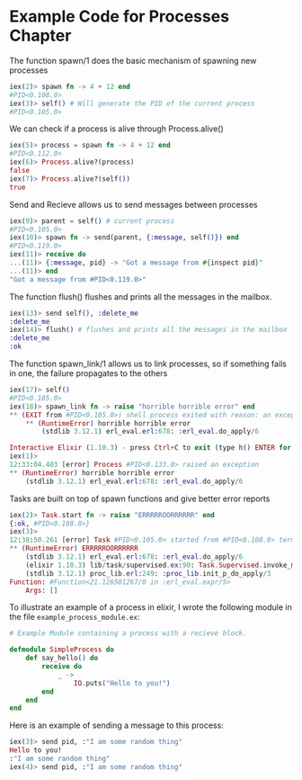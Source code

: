 # Example Code for Processes Chapter

The function spawn/1 does the basic mechanism of spawning new processes
```elixir
iex(2)> spawn fn -> 4 + 12 end
#PID<0.108.0>
iex(3)> self() # Will generate the PID of the current process
#PID<0.105.0>
```
We can check if a process is alive through  Process.alive()
```elixir
iex(5)> process = spawn fn -> 4 + 12 end
#PID<0.112.0>
iex(6)> Process.alive?(process)
false
iex(7)> Process.alive?(self())
true
```
Send and Recieve allows us to send messages between processes
```elixir
iex(9)> parent = self() # current process
#PID<0.105.0>
iex(10)> spawn fn -> send(parent, {:message, self()}) end
#PID<0.119.0>
iex(11)> receive do
...(11)> {:message, pid} -> "Got a message from #{inspect pid}"
...(11)> end
"Got a message from #PID<0.119.0>"
```
The function flush() flushes and prints all the messages in the mailbox.
```elixir
iex(13)> send self(), :delete_me
:delete_me
iex(14)> flush() # flushes and prints all the messages in the mailbox
:delete_me
:ok
```
The function spawn_link/1 allows us to link processes, so if something fails in one, the failure propagates to the others
```elixir
iex(17)> self()
#PID<0.105.0>
iex(18)> spawn_link fn -> raise "horrible horrible error" end
** (EXIT from #PID<0.105.0>) shell process exited with reason: an exception was raised:
    ** (RuntimeError) horrible horrible error
        (stdlib 3.12.1) erl_eval.erl:678: :erl_eval.do_apply/6

Interactive Elixir (1.10.3) - press Ctrl+C to exit (type h() ENTER for help)
iex(1)>
12:33:04.403 [error] Process #PID<0.133.0> raised an exception
** (RuntimeError) horrible horrible error
    (stdlib 3.12.1) erl_eval.erl:678: :erl_eval.do_apply/6
```
Tasks are built on top of spawn functions and give better error reports
```elixir
iex(2)> Task.start fn -> raise "ERRRRROORRRRRR" end
{:ok, #PID<0.108.0>}
iex(3)>
12:38:50.261 [error] Task #PID<0.105.0> started from #PID<0.108.0> terminating
** (RuntimeError) ERRRRROORRRRRR
    (stdlib 3.12.1) erl_eval.erl:678: :erl_eval.do_apply/6
    (elixir 1.10.3) lib/task/supervised.ex:90: Task.Supervised.invoke_mfa/2
    (stdlib 3.12.1) proc_lib.erl:249: :proc_lib.init_p_do_apply/3
Function: #Function<21.126501267/0 in :erl_eval.expr/5>
    Args: []
```

To illustrate an example of a process in elixir, I wrote the following module in the file `example_process_module.ex`:
```elixir
# Example Module containing a process with a recieve block.

defmodule SimpleProcess do
    def say_hello() do
        receive do
            _ ->
                IO.puts("Hello to you!")
        end
    end
end
```
Here is an example of sending a message to this process:
```elixir
iex(3)> send pid, :"I am some random thing"
Hello to you!
:"I am some random thing"
iex(4)> send pid, :"I am some random thing"
```

